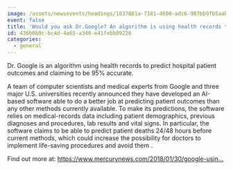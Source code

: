 ```yaml
---
image: /assets/newsevents/headings/1837681a-7181-4600-adc6-987bb9fb5aab.png
event: false
title: 'Would you ask Dr.Google? An algorithm is using health records to predict hospital patient outcomes '
id: 436b0b9c-bc4d-4a65-a340-e41febb09226
categories:
  - general
---
```

<p>Dr. Google is an algorithm using health records to predict hospital patient outcomes and claiming to be 95% accurate.
</p>
<p>A team of computer scientists and medical experts from Google and three major U.S. universities recently announced they have developed an AI-based software able to do a better job at predicting patient outcomes than any other methods currently available. To make its predictions, the software relies on medical-records data including patient demographics, previous diagnoses and procedures, lab results and vital signs. In particular, the software claims to be able to predict patient deaths 24/48 hours before current methods, which could increase the possibility for doctors to implement life-saving procedures and avoid them .
</p>
<p>Find out more at: <a href="https://www.mercurynews.com/2018/01/30/google-using-your-health-records-to-predict-whether-youll-live-or-die/">https://www.mercurynews.com/2018/01/30/google-usin...</a>
</p>